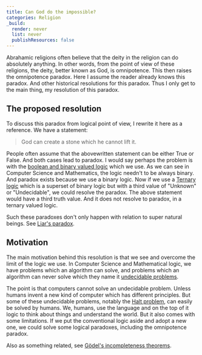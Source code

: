 ```yaml
---
title: Can God do the impossible?
categories: Religion
_build:
  render: never
  list: never
  publishResources: false
---
```


Abrahamic religions often believe that the deity in the religion can do absolutely anything. In other words, from the point of view of these religions, the deity, better known as God, is omnipotence. This then raises the omnipotence paradox. Here I assume the reader already knows this paradox. And other historical resolutions for this paradox. Thus I only get to the main thing, my resolution of this paradox.

## The proposed resolution

To discuss this paradox from logical point of view, I rewrite it here as a reference. We have a statement:

> God can create a stone which he cannot lift it.

People often assume that the abovewritten statement can be either True or False. And both cases lead to paradox. I would say perhaps the problem is with the [boolean and binary valued logic](https://en.wikipedia.org/wiki/Boolean_algebra) which we use. As we can see in Computer Science and Mathematics, the logic needn't to be always binary. And paradox exists because we use a binary logic. Now if we use a [Ternary logic](https://en.wikipedia.org/wiki/Three-valued_logic) which is a superset of binary logic but with a third value of "Unknown" or "Undecidable", we could resolve the paradox. The above statement would have a third truth value. And it does not resolve to paradox, in a ternary valued logic.

Such these paradoxes don't only happen with relation to super natural beings. See [Liar's paradox](https://en.wikipedia.org/wiki/Liar_paradox).

## Motivation

The main motivation behind this resolution is that we see and overcome the limit of the logic we use. In Computer Science and Mathematical logic, we have problems which an algorithm can solve, and problems which an algorithm can never solve which they name it [undecidable problems](https://en.wikipedia.org/wiki/Undecidable_problem).

The point is that computers cannot solve an undecidable problem. Unless humans invent a new kind of computer which has different principles. But some of these undecidable problems, notably the [Halt problem](https://en.wikipedia.org/wiki/Halting_problem), can easily be solved by humans. We, humans, use the language and on the top of it logic to think about things and understand the world. But it also comes with some limitations. If we put the conventional logic aside and adopt a new one, we could solve some logical paradoxes, including the omnipotence paradox.

Also as something related, see [Gödel's incompleteness theorems](https://en.wikipedia.org/wiki/G%C3%B6del%27s_incompleteness_theorems).
